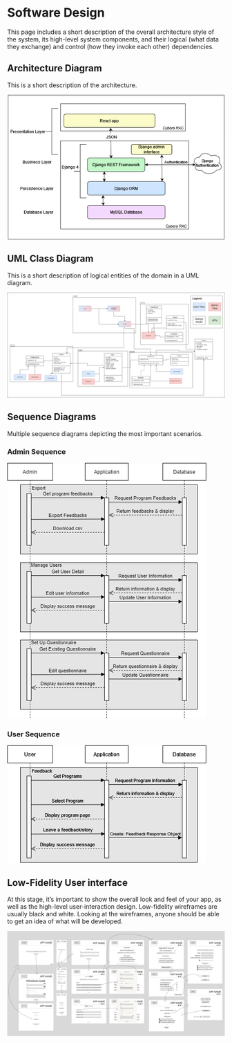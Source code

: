 # Software Design
This page includes a short description of the overall architecture style of the system, its high-level system components, and their logical (what data they exchange) and control (how they invoke each other) dependencies.

## Architecture Diagram
This is a short description of the architecture.

![Architecture](img/Architecture.png)


## UML Class Diagram
This is a short description of logical entities of the domain in a UML diagram.

![UML](img/UML.png)

## Sequence Diagrams
Multiple sequence diagrams depicting the most important scenarios.

### Admin Sequence
![Admin Sequence](img/Admin%20Sequence.png)

### User Sequence
![User Sequence](img/User%20Sequence.png)


## Low-Fidelity User interface
At this stage, it’s important to show the overall look and feel of your app, as well as the high-level user-interaction design. Low-fidelity wireframes are usually black and white. Looking at the wireframes, anyone should be able to get an idea of what will be developed.

![Storyboard](img/Storyboard.png)
